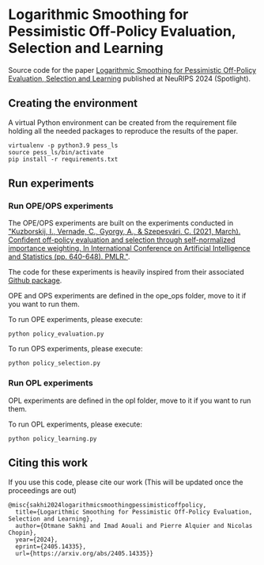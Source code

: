 # Logarithmic Smoothing for Pessimistic Off-Policy Evaluation, Selection and Learning

Source code for the paper [Logarithmic Smoothing for Pessimistic Off-Policy Evaluation, Selection and Learning](https://arxiv.org/abs/2405.14335) published at NeuRIPS 2024 (Spotlight).


## Creating the environment

A virtual Python environment can be created from the requirement file holding all the needed packages to reproduce the results of the paper.

    virtualenv -p python3.9 pess_ls
    source pess_ls/bin/activate
    pip install -r requirements.txt

## Run experiments

### Run OPE/OPS experiments

The OPE/OPS experiments are built on the experiments conducted in ["Kuzborskij, I., Vernade, C., Gyorgy, A., & Szepesvári, C. (2021, March). Confident off-policy evaluation and selection through self-normalized importance weighting. In International Conference on Artificial Intelligence and Statistics (pp. 640-648). PMLR."](https://arxiv.org/abs/2006.10460). 

The code for these experiments is heavily inspired from their associated [Github package](https://github.com/google-deepmind/offpolicy_selection_eslb).

OPE and OPS experiments are defined in the ope_ops folder, move to it if you want to run them.

To run OPE experiments, please execute:

    python policy_evaluation.py

To run OPS experiments, please execute:

    python policy_selection.py

### Run OPL experiments

OPL experiments are defined in the opl folder, move to it if you want to run them.

To run OPL experiments, please execute:

    python policy_learning.py

## Citing this work
If you use this code, please cite our work (This will be updated once the proceedings are out)

    @misc{sakhi2024logarithmicsmoothingpessimisticoffpolicy,
      title={Logarithmic Smoothing for Pessimistic Off-Policy Evaluation, Selection and Learning}, 
      author={Otmane Sakhi and Imad Aouali and Pierre Alquier and Nicolas Chopin},
      year={2024},
      eprint={2405.14335},
      url={https://arxiv.org/abs/2405.14335}}
